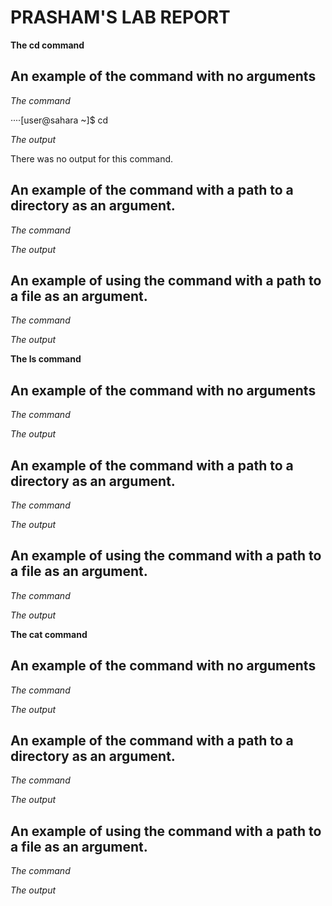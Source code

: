 # PRASHAM'S LAB REPORT 

**The cd command**

## An example of the command with no arguments

*The command*

····[user@sahara ~]$ cd

*The output*

There was no output for this command.

## An example of the command with a path to a directory as an argument.

*The command*

*The output*

## An example of using the command with a path to a file as an argument.

*The command*

*The output*

**The ls command**

## An example of the command with no arguments

*The command*

*The output*

## An example of the command with a path to a directory as an argument.

*The command*

*The output*

## An example of using the command with a path to a file as an argument.

*The command*

*The output*


**The cat command**

## An example of the command with no arguments

*The command*

*The output*

## An example of the command with a path to a directory as an argument.

*The command*

*The output*

## An example of using the command with a path to a file as an argument.

*The command*

*The output*




